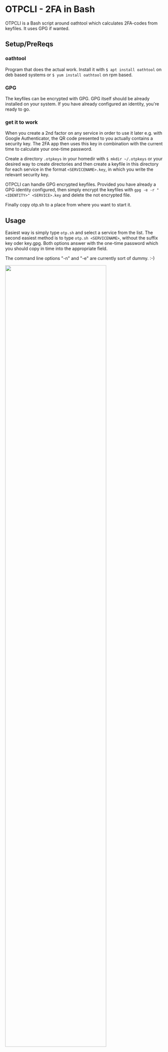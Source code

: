 # OTPCLI - 2FA in Bash

OTPCLI is a Bash script around oathtool which calculates 2FA-codes from keyfiles. It uses GPG if wanted.

## Setup/PreReqs

### oathtool

Program that does the actual work. Install it with ```$ apt install oathtool``` on deb based systems or ```$ yum install oathtool``` on rpm based.

### GPG

The keyfiles can be encrypted with GPG. GPG itself should be already installed on your system. If you have already configured an identity, you're ready to go.

### get it to work

When you create a 2nd factor on any service in order to use it later e.g. with Google Authenticator, the QR code presented to you actually contains a security key. The 2FA app then uses this key in combination with the current time to calculate your one-time password. 

Create a directory ```.otpkeys``` in your homedir with ```$ mkdir ~/.otpkeys``` or your desired way to create directories and then create a keyfile in this directory for each service in the format ```<SERVICENAME>.key```, in which you write the relevant security key.

OTPCLI can handle GPG encrypted keyfiles. Provided you have already a GPG identity configured, then simply encrypt the keyfiles with ```gpg -e -r "<IDENTITY>" <SERVICE>.key``` and delete the not encrypted file.

Finally copy otp.sh to a place from where you want to start it.

## Usage

Easiest way is simply type ```otp.sh``` and select a service from the list. The second easiest method is to type ```otp.sh <SERVICENAME>```, without the suffix key oder key.gpg. Both options answer with the one-time password which you should copy in time into the appropriate field.

The command line options "-n" and "-e" are currently sort of dummy. :-)

<img src="https://runter-vom-mattenwagen.github.io/otpcli.gif" height=80% width=80%>


